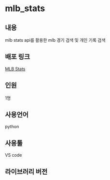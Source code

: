 # mlb_stats

## 내용 
mlb stats api를 활용한 mlb 경기 검색 및 개인 기록 검색
## 배포 링크 
[MLB Stats](https://mlbstats.streamlit.app/)
## 인원
1명
## 사용언어
python
## 사용툴
VS code
## 라이브러리 버전  